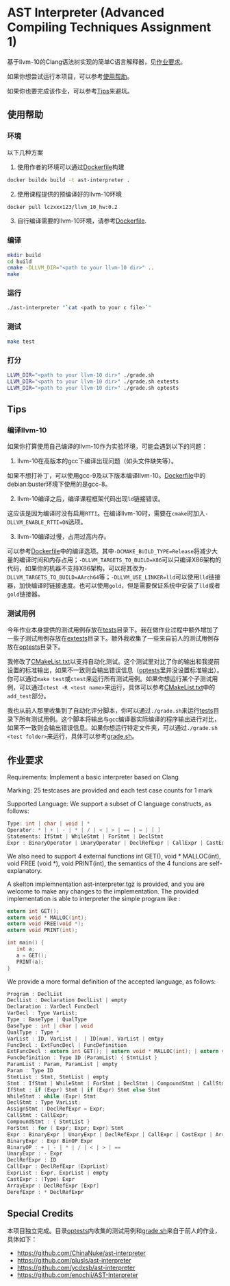 # AST Interpreter (Advanced Compiling Techniques Assignment 1)

基于llvm-10的Clang语法树实现的简单C语言解释器，见[作业要求](#作业要求)。

如果你想尝试运行本项目，可以参考[使用帮助](#使用帮助)。

如果你也要完成该作业，可以参考[Tips](#tips)来避坑。

## 使用帮助

### 环境

以下几种方案

1. 使用作者的环境可以通过[Dockerfile](Dockerfile)构建
```bash
docker buildx build -t ast-interpreter .
```

2. 使用课程提供的预编译好的llvm-10环境
```bash
docker pull lczxxx123/llvm_10_hw:0.2
```

3. 自行编译需要的llvm-10环境，请参考[Dockerfile](Dockerfile).

### 编译

```bash
mkdir build
cd build
cmake -DLLVM_DIR="<path to your llvm-10 dir>" ..
make
```

### 运行

```bash
./ast-interpreter "`cat <path to your c file>`"
```

### 测试

```bash
make test
```

### 打分

```bash
LLVM_DIR="<path to your llvm-10 dir>" ./grade.sh
LLVM_DIR="<path to your llvm-10 dir>" ./grade.sh extests
LLVM_DIR="<path to your llvm-10 dir>" ./grade.sh optests
```

## Tips

### 编译llvm-10

如果你打算使用自己编译的llvm-10作为实验环境，可能会遇到以下的问题：

1. llvm-10在高版本的gcc下编译出现问题（如头文件缺失等）。

如果不想打补丁，可以使用gcc-9及以下版本编译llvm-10。[Dockerfile](Dockerfile)中的debian:buster环境下使用的是gcc-8。

2. llvm-10编译之后，编译课程框架代码出现`ld`链接错误。

这应该是因为编译时没有启用`RTTI`。在编译llvm-10时，需要在`cmake`时加入`-DLLVM_ENABLE_RTTI=ON`选项。

3. llvm-10编译过慢，占用过高内存。

可以参考[Dockerfile](Dockerfile)中的编译选项。其中`-DCMAKE_BUILD_TYPE=Release`将减少大量的编译时间和内存占用；`-DLLVM_TARGETS_TO_BUILD=X86`可以只编译X86架构的代码，如果你的机器不支持X86架构，可以将其改为`-DLLVM_TARGETS_TO_BUILD=AArch64`等；`-DLLVM_USE_LINKER=lld`可以使用`lld`链接器，加快编译时链接速度。也可以使用`gold`，但是需要保证系统中安装了`lld`或者`gold`链接器。

### 测试用例

今年作业本身提供的测试用例存放在[tests](tests)目录下。我在做作业过程中额外增加了一些子测试用例存放在[extests](extests)目录下。额外我收集了一些来自前人的测试用例存放在[optests](optests)目录下。

我修改了[CMakeList.txt](CMakeList.txt)以支持自动化测试。这个测试里对比了你的输出和我提前设置的标准输出，如果不一致则会输出错误信息（[optests](optests)里并没设置标准输出）。你可以通过`make test`或`ctest`来运行所有测试用例。如果你想运行某个子测试用例，可以通过`ctest -R <test name>`来运行，具体可以参考[CMakeList.txt](CMakeList.txt)中的`add_test`部分。

我也从前人那里收集到了自动化评分脚本，你可以通过`./grade.sh`来运行[tests](tests)目录下所有测试用例。这个脚本将输出与`gcc`编译器实际编译的程序输出进行对比，如果不一致则会输出错误信息。如果你想运行特定文件夹，可以通过`./grade.sh <test folder>`来运行，具体可以参考[grade.sh](grade.sh)。

## 作业要求

Requirements: Implement a basic interpreter based on Clang

Marking: 25 testcases are provided and each test case counts for 1 mark

Supported Language: We support a subset of C language constructs, as follows: 

```c
Type: int | char | void | *
Operator: * | + | - | * | / | < | > | == | = | [ ] 
Statements: IfStmt | WhileStmt | ForStmt | DeclStmt 
Expr : BinaryOperator | UnaryOperator | DeclRefExpr | CallExpr | CastExpr 
```

We also need to support 4 external functions int GET(), void * MALLOC(int), void FREE (void *), void PRINT(int), the semantics of the 4 funcions are self-explanatory. 

A skelton implemnentation ast-interpreter.tgz is provided, and you are welcome to make any changes to the implementation. The provided implementation is able to interpreter the simple program like : 
```c
extern int GET();
extern void * MALLOC(int);
extern void FREE(void *);
extern void PRINT(int);

int main() {
   int a;
   a = GET();
   PRINT(a);
}
```

We provide a more formal definition of the accepted language, as follows: 

```c
Program : DeclList
DeclList : Declaration DeclList | empty
Declaration : VarDecl FuncDecl
VarDecl : Type VarList;
Type : BaseType | QualType
BaseType : int | char | void
QualType : Type * 
VarList : ID, VarList |  | ID[num], VarList | emtpy
FuncDecl : ExtFuncDecl | FuncDefinition
ExtFuncDecl : extern int GET(); | extern void * MALLOC(int); | extern void FREE(void *); | extern void PRINT(int);
FuncDefinition : Type ID (ParamList) { StmtList }
ParamList : Param, ParamList | empty
Param : Type ID
StmtList : Stmt, StmtList | empty
Stmt : IfStmt | WhileStmt | ForStmt | DeclStmt | CompoundStmt | CallStmt | AssignStmt | 
IfStmt : if (Expr) Stmt | if (Expr) Stmt else Stmt
WhileStmt : while (Expr) Stmt
DeclStmt : Type VarList;
AssignStmt : DeclRefExpr = Expr;
CallStmt : CallExpr;
CompoundStmt : { StmtList }
ForStmt : for ( Expr; Expr; Expr) Stmt
Expr : BinaryExpr | UnaryExpr | DeclRefExpr | CallExpr | CastExpr | ArrayExpr | DerefExpr | (Expr) | num
BinaryExpr : Expr BinOP Expr
BinaryOP : + | - | * | / | < | > | ==
UnaryExpr : - Expr
DeclRefExpr : ID
CallExpr : DeclRefExpr (ExprList)
ExprList : Expr, ExprList | empty
CastExpr : (Type) Expr
ArrayExpr : DeclRefExpr [Expr]
DerefExpr : * DeclRefExpr
```

## Special Credits

本项目独立完成。目录[optests](optests)内收集的测试用例和[grade.sh](grade.sh)来自于前人的作业，具体如下：

- https://github.com/ChinaNuke/ast-interpreter
- https://github.com/plusls/ast-interpreter
- https://github.com/ycdxsb/ast-interpreter
- https://github.com/enochii/AST-Interpreter
